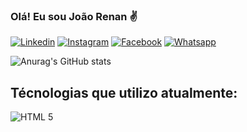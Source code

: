 ### Olá! Eu sou João Renan ✌️ 

[![Linkedin](https://img.shields.io/badge/LinkedIn-0077B5?style=for-the-badge&logo=linkedin&logoColor=white)](https://www.linkedin.com/in/j-renan/)
[![Instagram](https://img.shields.io/badge/Instagram-E4405F?style=for-the-badge&logo=instagram&logoColor=white)](https://www.instagram.com/j.renan_dev/)
[![Facebook](https://img.shields.io/badge/Facebook-1877F2?style=for-the-badge&logo=facebook&logoColor=white)](https://www.facebook.com/joaorenan.celso)
[![Whatsapp](https://img.shields.io/badge/WhatsApp-25D366?style=for-the-badge&logo=whatsapp&logoColor=white)](https://api.whatsapp.com/send?phone=5519988101852&text=Ol%C3%A1!)

![Anurag's GitHub stats](https://github-readme-stats.vercel.app/api?username=j-renan&show_icons=true&theme=gruvbox&locale=pt-br)

## Técnologias que utilizo atualmente:

<div style="display: inline_block">
    <img align="center" alt="HTML 5" src="https://img.shields.io/badge/HTML5-E34F26?style=for-the-badge&logo=html5&logoColor=white"/>
</div>
